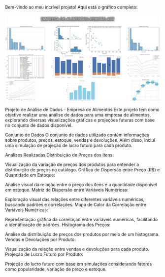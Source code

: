   Bem-vindo ao meu incrível projeto! Aqui está o gráfico completo:


  



![Texto Alternativo](https://raw.githubusercontent.com/Pablo-seixas/EMPRESA-DE-ALIMENTOS-REMOTO-APP/main/GR%C3%81FICO%20COMPLETO.png)




Projeto de Análise de Dados - Empresa de Alimentos
Este projeto tem como objetivo realizar uma análise de dados para uma empresa de alimentos, explorando diversas visualizações gráficas e projeções futuras com base no conjunto de dados disponível.

Conjunto de Dados
O conjunto de dados utilizado contém informações sobre produtos, preços, estoque, vendas e devoluções. Além disso, inclui uma simulação de projeção de lucro futuro para cada produto.

Análises Realizadas
Distribuição de Preços dos Itens:

Visualização da variação de preços dos produtos para entender a distribuição de preços no catálogo.
Gráfico de Dispersão entre Preço (R$) e Quantidade em Estoque:

Análise visual da relação entre o preço dos itens e a quantidade disponível em estoque.
Matriz de Dispersão entre Variáveis Numéricas:

Exploração visual das relações entre diferentes variáveis numéricas, buscando padrões e correlações.
Mapa de Calor da Correlação entre Variáveis Numéricas:

Representação gráfica da correlação entre variáveis numéricas, facilitando a identificação de padrões.
Histograma dos Preços:

Análise da distribuição de preços dos produtos por meio de um histograma.
Vendas e Devoluções por Produto:

Visualização da relação entre vendas e devoluções para cada produto.
Projeção de Lucro Futuro por Produto:

Projeção do lucro futuro com base em simulações considerando fatores como popularidade, variação de preço e estoque.
